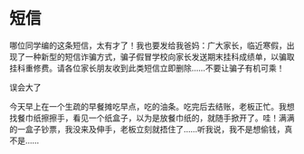 # 短信

哪位同学编的这条短信，太有才了！我也要发给我爸妈：广大家长，临近寒假，出现了一种新型的短信诈骗方式，骗子假冒学校向家长发送期末挂科成绩单，以骗取挂科重修费。请各位家长朋友收到此类短信立即删除……不要让骗子有机可乘！ 

误会大了 

今天早上在一个生疏的早餐摊吃早点，吃的油条。吃完后去结账，老板正忙。我想找餐巾纸擦擦手，看见一个纸盒子，以为是放餐巾纸的，就随手掀开了。哇！满满的一盒子钞票，我没来及伸手，老板立刻就捂住了……听我说，我不是想偷钱，真不是……